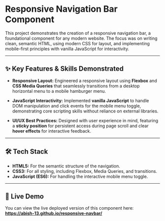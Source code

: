# Responsive Navigation Bar Component

This project demonstrates the creation of a responsive navigation bar, a foundational component for any modern website. The focus was on writing clean, semantic HTML, using modern CSS for layout, and implementing mobile-first principles with vanilla JavaScript for interactivity.

---

## ✨ Key Features & Skills Demonstrated

-   **Responsive Layout:** Engineered a responsive layout using **Flexbox** and **CSS Media Queries** that seamlessly transitions from a desktop horizontal menu to a mobile hamburger menu.

-   **JavaScript Interactivity:** Implemented **vanilla JavaScript** to handle DOM manipulation and click events for the mobile menu toggle, demonstrating core scripting skills without reliance on external libraries.

-   **UI/UX Best Practices:** Designed with user experience in mind, featuring a **sticky position** for persistent access during page scroll and clear **hover effects** for interactive feedback.

---

## 🛠️ Tech Stack

-   **HTML5:** For the semantic structure of the navigation.
-   **CSS3:** For all styling, including Flexbox, Media Queries, and transitions.
-   **JavaScript (ES6):** For handling the interactive mobile menu toggle.

---

## 🚀 Live Demo

You can view the live deployed version of this component here: **https://abish-13.github.io/responsive-navbar/**
